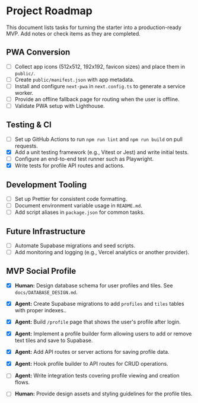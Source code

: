 # Project Roadmap

This document lists tasks for turning the starter into a production-ready MVP. Add notes or check items as they are completed.

## PWA Conversion
- [ ] Collect app icons (512x512, 192x192, favicon sizes) and place them in `public/`.
- [ ] Create `public/manifest.json` with app metadata.
- [ ] Install and configure `next-pwa` in `next.config.ts` to generate a service worker.
- [ ] Provide an offline fallback page for routing when the user is offline.
- [ ] Validate PWA setup with Lighthouse.

## Testing & CI
- [ ] Set up GitHub Actions to run `npm run lint` and `npm run build` on pull requests.
- [x] Add a unit testing framework (e.g., Vitest or Jest) and write initial tests.
- [ ] Configure an end-to-end test runner such as Playwright.
- [x] Write tests for profile API routes and actions.

## Development Tooling
- [ ] Set up Prettier for consistent code formatting.
- [ ] Document environment variable usage in `README.md`.
- [ ] Add script aliases in `package.json` for common tasks.

## Future Infrastructure
- [ ] Automate Supabase migrations and seed scripts.
- [ ] Add monitoring and logging (e.g., Vercel analytics or another provider).

## MVP Social Profile
- [x] **Human:** Design database schema for user profiles and tiles. See `docs/DATABASE_DESIGN.md`.
- [x] **Agent:** Create Supabase migrations to add `profiles` and `tiles` tables with proper indexes..
- [x] **Agent:** Build `/profile` page that shows the user's profile after login.
- [x] **Agent:** Implement a profile builder form allowing users to add or remove text tiles and save to Supabase.
- [x] **Agent:** Add API routes or server actions for saving profile data.
- [x] **Agent:** Hook profile builder to API routes for CRUD operations.
- [ ] **Agent:** Write integration tests covering profile viewing and creation flows.
- [ ] **Human:** Provide design assets and styling guidelines for the profile tiles.

